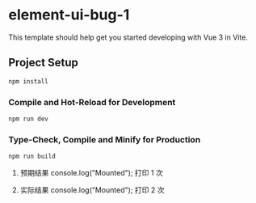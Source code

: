 # element-ui-bug-1

This template should help get you started developing with Vue 3 in Vite.

## Project Setup

```sh
npm install
```

### Compile and Hot-Reload for Development

```sh
npm run dev
```

### Type-Check, Compile and Minify for Production

```sh
npm run build
```

1. 预期结果 console.log("Mounted"); 打印 1 次

2. 实际结果 console.log("Mounted"); 打印 2 次
